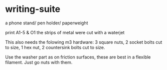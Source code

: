# writing-suite
a phone stand/ pen holder/ paperweight

print A1-5 & O1
the strips of metal were cut with a waterjet

This also needs the folowing m3 hardware: 3 square nuts, 2 socket bolts cut to size, 1 hex nut, 2 countersink bolts cut to size.

Use the washer part as on friction surfaces, these are best in a flexible filament. Just go nuts with them.

